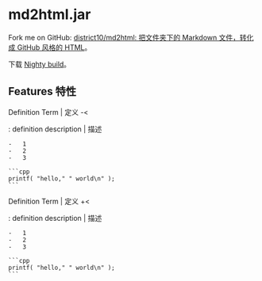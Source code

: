 # md2html.jar

Fork me on GitHub: [district10/md2html: 把文件夹下的 Markdown 文件，转化成 GitHub 风格的 HTML](https://github.com/district10/md2html)。

下载 [Nighty build](md2html.jar)。

## Features 特性

Definition Term | 定义 -<

:   definition description | 描述

    -   1
    -   2
    -   3

    ```cpp
    printf( "hello," " world\n" );
    ```

Definition Term | 定义 +<

:   definition description | 描述

    -   1
    -   2
    -   3

    ```cpp
    printf( "hello," " world\n" );
    ```
